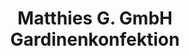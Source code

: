 ---
title: "Matthies G. GmbH Gardinenkonfektion"
url: /gruenbach/matthies-g-gmbh-gardinenkonfektion/
shop: Textil
---